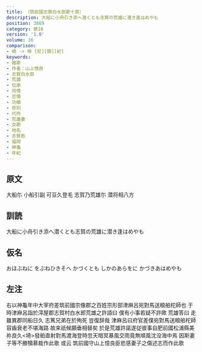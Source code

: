 ```yaml
---
title: （筑前國志賀白水郎歌十首）
description: 大船に小舟引き添へ潜くとも志賀の荒雄に潜き逢はめやも
position: 3869
category: 巻16
version: '1.0'
volume: 16
comparison:
- 崎 -> 埼 [尼][類][紀]
keywords:
- 雑歌
- 作者：山上憶良
- 志賀白水郎
- 荒雄
- 伝承
- 同情
- 恋情
- 功績
- 悲別
- 代作
- 荒雄妻
- 女歌
- 地名
- 志賀島
- 福岡
- 神亀
- 年紀
---
```


## 原文

大船尓 小船引副 可豆久登毛 志賀乃荒雄尓 潜将相八方

## 訓読

大船に小舟引き添へ潜くとも志賀の荒雄に潜き逢はめやも

## 仮名

おほぶねに をぶねひきそへ かづくとも しかのあらをに かづきあはめやも

## 左注

右以神龜年中大宰府差筑前國宗像郡之百姓宗形部津麻呂宛對馬送粮舶柁師也 于時津麻呂詣於滓屋郡志賀村白水郎荒雄之許語曰 僕有小事若疑不許歟 荒雄答曰 走雖異郡同船日久 志篤兄弟在於殉死 豈復辞哉 津麻呂曰府官差僕宛對馬送粮舶柁師 容齒衰老不堪海路 故来祇候願垂相替矣 於是荒雄許諾遂従彼事自肥前國松浦縣美祢良久<埼>發舶直射對馬渡海登時忽天暗冥暴風交雨竟無順風沈没海中焉 因斯妻子等不勝犢慕裁作此歌 或云 筑前國守山上憶良臣悲感妻子之傷述志而作此歌
